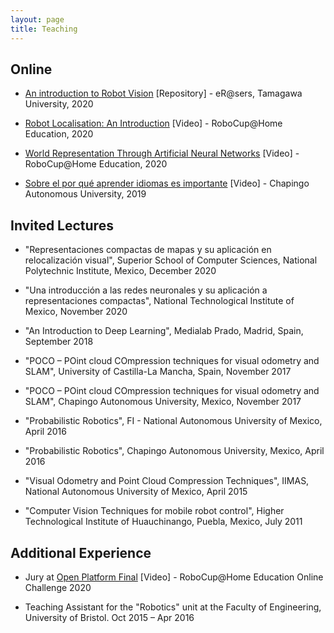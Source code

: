 ```yaml
---
layout: page
title: Teaching
---
```


## Online

* [An introduction to Robot Vision](https://bit.ly/39Tzm7i) [Repository] - eR@sers, Tamagawa University, 2020

* [Robot Localisation: An Introduction](https://bit.ly/374Hn7F) [Video] - RoboCup@Home Education, 2020

* [World Representation Through Artificial Neural Networks](https://bit.ly/3rk3ZbQ) [Video] - RoboCup@Home Education, 2020

* [Sobre el por qué aprender idiomas es importante](https://bit.ly/2VMhaVz) [Video] - Chapingo Autonomous University, 2019


## Invited Lectures

- "Representaciones compactas de mapas y su aplicación en relocalización visual", Superior School of Computer Sciences, National Polytechnic Institute, Mexico, December 2020

- "Una introducción a las redes neuronales y su aplicación a representaciones compactas", National Technological Institute of Mexico, November 2020

- "An Introduction to Deep Learning", Medialab Prado, Madrid, Spain, September 2018

- "POCO – POint cloud COmpression techniques for visual odometry and SLAM", University of Castilla-La Mancha, Spain, November 2017

- "POCO – POint cloud COmpression techniques for visual odometry and SLAM", Chapingo Autonomous University, Mexico, November 2017

- "Probabilistic Robotics", FI - National Autonomous University of Mexico, April 2016

- "Probabilistic Robotics", Chapingo Autonomous University, Mexico, April 2016

- "Visual Odometry and Point Cloud Compression Techniques", IIMAS, National Autonomous University of Mexico, April 2015

- "Computer Vision Techniques for mobile robot control", Higher Technological Institute of Huauchinango, Puebla, Mexico, July 2011


## Additional Experience

- Jury at [Open Platform Final](https://bit.ly/36MJMDQ) [Video] -  RoboCup@Home Education Online Challenge 2020

- Teaching Assistant for the "Robotics" unit at the Faculty of Engineering, University of Bristol. Oct 2015 – Apr 2016
